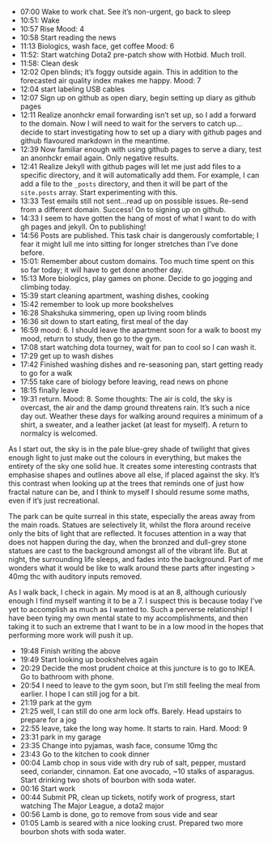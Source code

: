 - 07:00 Wake to work chat.  See it’s non-urgent, go back to sleep
- 10:51: Wake
- 10:57 Rise  Mood: 4
- 10:58 Start reading the news
- 11:13 Biologics, wash face, get coffee  Mood: 6
- 11:52: Start watching Dota2 pre-patch show with Hotbid.  Much troll.
- 11:58: Clean desk
- 12:02 Open blinds; it’s foggy outside again.  This in addition to the forecasted air quality index makes me happy.  Mood: 7
- 12:04 start labeling USB cables
- 12:07 Sign up on github as open diary, begin setting up diary as github pages
- 12:11 Realize anonhckr email forwarding isn’t set up, so I add a forward to the domain.  Now I will need to wait for the servers to catch up…decide to start investigating how to set up a diary with github pages and github flavoured markdown in the meantime.
- 12:39 Now familiar enough with using github pages to serve a diary, test an anonhckr email again.  Only negative results.
- 12:41 Realize Jekyll with github pages will let me just add files to a specific directory, and it will automatically add them.  For example, I can add a file to the `_posts` directory, and then it will be part of the `site.posts` array.  Start experimenting with this.
- 13:33 Test emails still not sent…read up on possible issues.  Re-send from a different domain.  Success!  On to signing up on github.
- 14:33 I seem to have gotten the hang of most of what I want to do with gh pages and jekyll.  On to publishing!
- 14:56 Posts are published.  This task chair is dangerously comfortable; I fear it might lull me into sitting for longer stretches than I’ve done before.
- 15:01: Remember about custom domains.  Too much time spent on this so far today; it will have to get done another day.
- 15:13 More biologics, play games on phone.  Decide to go jogging and climbing today.
- 15:39 start cleaning apartment, washing dishes, cooking
- 15:42 remember to look up more bookshelves
- 16:28 Shakshuka simmering, open up living room blinds
- 16:36 sit down to start eating, first meal of the day
- 16:59 mood: 6.  I should leave the apartment soon for a walk to boost my mood, return to study, then go to the gym.
- 17:08 start watching dota tourney, wait for pan to cool so I can wash it.
- 17:29 get up to wash dishes
- 17:42 Finished washing dishes and re-seasoning pan, start getting ready to go for a walk
- 17:55 take care of biology before leaving, read news on phone
- 18:15 finally leave 
- 19:31 return.  Mood: 8. Some thoughts:
The air is cold, the sky is overcast, the air and the damp ground threatens rain.  It’s such a nice day out.  Weather these days for walking around requires a minimum of a shirt, a sweater, and a leather jacket (at least for myself).  A return to normalcy is welcomed.

As I start out, the sky is in the pale blue-grey shade of twilight that gives enough light to just make out the colours in everything, but makes the entirety of the sky one solid hue.  It creates some interesting contrasts that emphasise shapes and outlines above all else, if placed against the sky.  It’s this contrast when looking up at the trees that reminds one of just how fractal nature can be, and I think to myself I should resume some maths, even if it’s just recreational.

The park can be quite surreal in this state, especially the areas away from the main roads.  Statues are selectively lit, whilst the flora around receive only the bits of light that are reflected.  It focuses attention in a way that does not happen during the day, when the bronzed and dull-grey stone statues are cast to the background amongst all of the vibrant life.  But at night, the surrounding life sleeps, and fades into the background.  Part of me wonders what it would be like to walk around these parts after ingesting > 40mg thc with auditory inputs removed.

As I walk back, I check in again.  My mood is at an 8, although curiously enough I find myself wanting it to be a 7.  I suspect this is because today I’ve yet to accomplish as much as I wanted to.  Such a perverse relationship!  I have been tying my own mental state to my accomplishments, and then taking it to such an extreme that I want to be in a low mood in the hopes that performing more work will push it up.
- 19:48 Finish writing the above
- 19:49 Start looking up bookshelves again
- 20:29 Decide the most prudent choice at this juncture is to go to IKEA.  Go to bathroom with phone.
- 20:54 I need to leave to the gym soon, but I’m still feeling the meal from earlier.  I hope I can still jog for a bit.
- 21:19 park at the gym
- 21:25 well, I can still do one arm lock offs.  Barely.  Head upstairs to prepare for a jog 
- 22:55 leave, take the long way home.  It starts to rain.  Hard.  Mood: 9
- 23:31 park in my garage
- 23:35 Change into pyjamas, wash face, consume 10mg thc
- 23:43 Go to the kitchen to cook dinner
- 00:04 Lamb chop in sous vide with dry rub of salt, pepper, mustard seed, coriander, cinnamon.  Eat one avocado, ~10 stalks of asparagus.  Start drinking two shots of bourbon with soda water.
- 00:16 Start work
- 00:44 Submit PR, clean up tickets, notify work of progress, start watching The Major League, a dota2 major
- 00:56 Lamb is done, go to remove from sous vide and sear
- 01:05 Lamb is seared with a nice looking crust.  Prepared two more bourbon shots with soda water.
